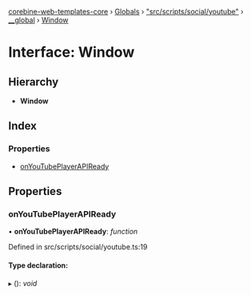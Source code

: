 [corebine-web-templates-core](../README.md) › [Globals](../globals.md) › ["src/scripts/social/youtube"](../modules/_src_scripts_social_youtube_.md) › [__global](../modules/_src_scripts_social_youtube_.__global.md) › [Window](_src_scripts_social_youtube_.__global.window.md)

# Interface: Window

## Hierarchy

* **Window**

## Index

### Properties

* [onYouTubePlayerAPIReady](_src_scripts_social_youtube_.__global.window.md#onyoutubeplayerapiready)

## Properties

###  onYouTubePlayerAPIReady

• **onYouTubePlayerAPIReady**: *function*

Defined in src/scripts/social/youtube.ts:19

#### Type declaration:

▸ (): *void*
